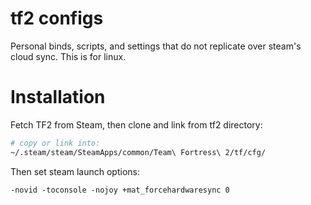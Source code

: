 # tf2 configs
Personal binds, scripts, and settings that do not replicate over steam's cloud sync. This is for linux.

# Installation
Fetch TF2 from Steam, then clone and link from tf2 directory:

```bash
# copy or link into:
~/.steam/steam/SteamApps/common/Team\ Fortress\ 2/tf/cfg/

```

Then set steam launch options:

```
-novid -toconsole -nojoy +mat_forcehardwaresync 0
```